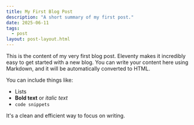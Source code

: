 ```yaml
---
title: My First Blog Post
description: "A short summary of my first post."
date: 2025-06-11
tags:
  - post
layout: post-layout.html
---
```


This is the content of my very first blog post. Eleventy makes it incredibly easy to get started with a new blog. You can write your content here using Markdown, and it will be automatically converted to HTML.

You can include things like:
* Lists
* **Bold text** or *italic text*
* `code snippets`

It's a clean and efficient way to focus on writing.
